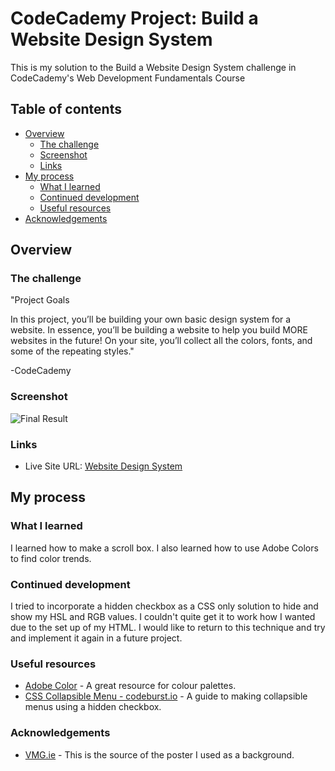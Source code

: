 # CodeCademy Project: Build a Website Design System

This is my solution to the Build a Website Design System challenge in CodeCademy's Web Development Fundamentals Course

## Table of contents

- [Overview](#overview)
  - [The challenge](#the-challenge)
  - [Screenshot](#screenshot)
  - [Links](#links)
- [My process](#my-process)
  - [What I learned](#what-i-learned)
  - [Continued development](#continued-development)
  - [Useful resources](#useful-resources)
- [Acknowledgements](#Acknowledgements)

## Overview

### The challenge

"Project Goals

In this project, you’ll be building your own basic design system for a website. In essence, you’ll be building a website to help you build MORE websites in the future! On your site, you’ll collect all the colors, fonts, and some of the repeating styles."

-CodeCademy

### Screenshot

![Final Result](./screenshot.png)

### Links

- Live Site URL: [Website Design System](https://andyferrie.github.io/Website-Design-System/)

## My process

### What I learned

I learned how to make a scroll box. I also learned how to use Adobe Colors to find color trends.

### Continued development

I tried to incorporate a hidden checkbox as a CSS only solution to hide and show my HSL and RGB values. I couldn't quite get it to work how I wanted due to the set up of my HTML. I would like to return to this technique and try and implement it again in a future project. 

### Useful resources

- [Adobe Color](https://color.adobe.com/create/color-wheel) - A great resource for colour palettes.
- [CSS Collapsible Menu - codeburst.io](https://codeburst.io/how-to-make-a-collapsible-menu-using-only-css-a1cd805b1390) - A guide to making collapsible menus using a hidden checkbox.

### Acknowledgements

- [VMG.ie](https://www.behance.net/gallery/43220685/Poster-The-quick-brown-fox-jumps-over-the-lazy-dog) - This is the source of the poster I used as a background.